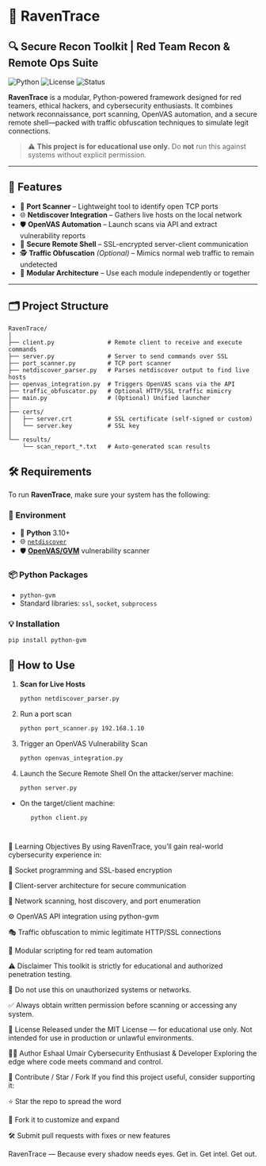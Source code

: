 # 🦅 RavenTrace  
## 🔍 Secure Recon Toolkit | Red Team Recon & Remote Ops Suite

![Python](https://img.shields.io/badge/Python-3.10%2B-blue.svg)
![License](https://img.shields.io/badge/license-Educational%20Use%20Only-red)
![Status](https://img.shields.io/badge/status-Work%20in%20Progress-yellow)

**RavenTrace** is a modular, Python-powered framework designed for red teamers, ethical hackers, and cybersecurity enthusiasts. It combines network reconnaissance, port scanning, OpenVAS automation, and a secure remote shell—packed with traffic obfuscation techniques to simulate legit connections.

> ⚠️ **This project is for educational use only.** Do **not** run this against systems without explicit permission.

---

## 🚀 Features

- 🔎 **Port Scanner** – Lightweight tool to identify open TCP ports  
- 🌐 **Netdiscover Integration** – Gathers live hosts on the local network  
- 🛡️ **OpenVAS Automation** – Launch scans via API and extract vulnerability reports  
- 🔐 **Secure Remote Shell** – SSL-encrypted server-client communication  
- 🕵️ **Traffic Obfuscation** *(Optional)* – Mimics normal web traffic to remain undetected  
- 🧩 **Modular Architecture** – Use each module independently or together  

---

## 🗂️ Project Structure

```text
RavenTrace/
│
├── client.py               # Remote client to receive and execute commands
├── server.py               # Server to send commands over SSL
├── port_scanner.py         # TCP port scanner
├── netdiscover_parser.py   # Parses netdiscover output to find live hosts
├── openvas_integration.py  # Triggers OpenVAS scans via the API
├── traffic_obfuscator.py   # Optional HTTP/SSL traffic mimicry
├── main.py                 # (Optional) Unified launcher
│
├── certs/
│   ├── server.crt          # SSL certificate (self-signed or custom)
│   └── server.key          # SSL key
│
└── results/
    └── scan_report_*.txt   # Auto-generated scan results
```
## 🛠️ Requirements

To run **RavenTrace**, make sure your system has the following:

### 🔧 Environment
- 🐍 **Python** 3.10+
- 🌐 [`netdiscover`](https://github.com/netdiscover-scanner/netdiscover)
- 🛡️ [**OpenVAS/GVM**](https://www.greenbone.net/en/) vulnerability scanner

### 📦 Python Packages
- `python-gvm`
- Standard libraries: `ssl`, `socket`, `subprocess`

### 💡 Installation

```bash
pip install python-gvm
```

## 🧪 How to Use

1. **Scan for Live Hosts**
   ```bash
   python netdiscover_parser.py
   
2. Run a port scan
   ```bash
   python port_scanner.py 192.168.1.10
   
3. Trigger an OpenVAS Vulnerability Scan
    ```bash
    python openvas_integration.py
    
4. Launch the Secure Remote Shell
   On the attacker/server machine:
    ```bash
    python server.py

 -  On the target/client machine:
    ```bash
       python client.py




🧠 Learning Objectives
By using RavenTrace, you’ll gain real-world cybersecurity experience in:

🔌 Socket programming and SSL-based encryption

🔗 Client-server architecture for secure communication

📡 Network scanning, host discovery, and port enumeration

⚙️ OpenVAS API integration using python-gvm

🎭 Traffic obfuscation to mimic legitimate HTTP/SSL connections

🧩 Modular scripting for red team automation

⚠️ Disclaimer
This toolkit is strictly for educational and authorized penetration testing.

🚫 Do not use this on unauthorized systems or networks.

✅ Always obtain written permission before scanning or accessing any system.

📜 License
Released under the MIT License — for educational use only.
Not intended for use in production or unlawful environments.

👩‍💻 Author
Eshaal Umair
Cybersecurity Enthusiast & Developer
Exploring the edge where code meets command and control.


🌟 Contribute / Star / Fork
If you find this project useful, consider supporting it:

⭐ Star the repo to spread the word

🍴 Fork it to customize and expand

🛠 Submit pull requests with fixes or new features

RavenTrace — Because every shadow needs eyes.
Get in. Get intel. Get out.
